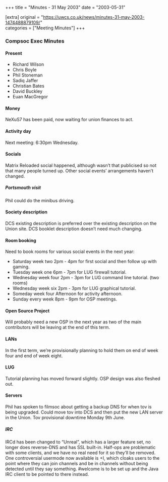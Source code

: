 +++
title = "Minutes - 31 May 2003"
date = "2003-05-31"

[extra]
original = "https://uwcs.co.uk/news/minutes-31-may-2003-1474488879109/"    
categories = ["Meeting Minutes"]
+++

### Compsoc Exec Minutes

#### Present

  - Richard Wilson
  - Chris Boyle
  - Phil Stoneman
  - Sadiq Jaffer
  - Christian Bates
  - David Buckley
  - Euan MacGregor

#### Money

NeXuS7 has been paid, now waiting for union finances to act.

#### Activity day

Next meeting: 6:30pm Wednesday.

#### Socials

Matrix Reloaded social happened, although wasn’t that publicised so not that many people turned up. Other social events’ arrangements haven’t changed.

##### Portsmouth visit

Phil could do the minibus driving.

#### Society description

DCS existing description is preferred over the existing description on the Union site. DCS booklet description doesn’t need much changing.

#### Room booking

Need to book rooms for various social events in the next year:

  - Saturday week two 2pm - 4pm for first social and then follow up with gaming.
  - Tuesday week one 6pm - 7pm for LUG firewall tutorial.
  - Wednesday week four 2pm - 3pm for LUG command line tutorial. (two rooms)
  - Wednesday week six 2pm - 3pm for LUG graphical tutorial.
  - Someday week four Afternoon for activity afternoon.
  - Sunday every week 8pm - 9pm for OSP meetings.

#### Open Source Project

Will probably need a new OSP in the next year as two of the main contributors will be leaving at the end of this term.

#### LANs

In the first term, we’re provisionally planning to hold them on end of week four and end of week eight.

#### LUG

Tutorial planning has moved forward slightly. OSP design was also fleshed out.

#### Servers

Phil has spoken to filmsoc about getting a backup DNS for when tov is being upgraded. Could move tov into DCS and then put the new LAN server in the Union. Tov provisional downtime Monday 9th June.

##### IRC

IRCd has been changed to “Unreal”, which has a larger feature set, no longer does reverse-DNS and has SSL built-in. Half-ops are problematic with some clients, and we have no real need for it so they’ll be removed. One controversial usermode now available is +I, which cloaks users to the point where they can join channels and be in channels without being detected until they say something. \#welcome is to be set up and the Java IRC client to be pointed to there instead.
